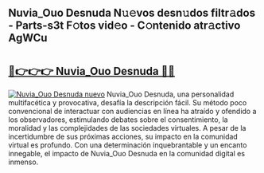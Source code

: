 ## Nuvia_Ouo Desnuda N𝚞𝚎vos desn𝚞dos filtr𝚊dos - Parts-s3t F𝚘tos vid𝚎o - C𝚘ntenido atr𝚊ctivo AgWCu

# <h2><a href="http://mbb0z0.tromn.icu/?c=Nuvia_Ouo+Desnuda">🔗👉👉👉 Nuvia_Ouo Desnuda 🔗🔗</a></h2>

[![Nuvia_Ouo Desnuda nuevo](https://i.imgur.com/pEAQMta.gif)](http://mbb0z0.tromn.icu/?c=Nuvia_Ouo+Desnuda)
Nuvia_Ouo Desnuda, una personalidad multifacética y provocativa, desafía la descripción fácil. Su método poco convencional de interactuar con audiencias en línea ha atraído y ofendido a los observadores, estimulando debates sobre el consentimiento, la moralidad y las complejidades de las sociedades virtuales. A pesar de la incertidumbre de sus próximas acciones, su impacto en la comunidad virtual es profundo. Con una determinación inquebrantable y un encanto innegable, el impacto de Nuvia_Ouo Desnuda en la comunidad digital es inmenso.
